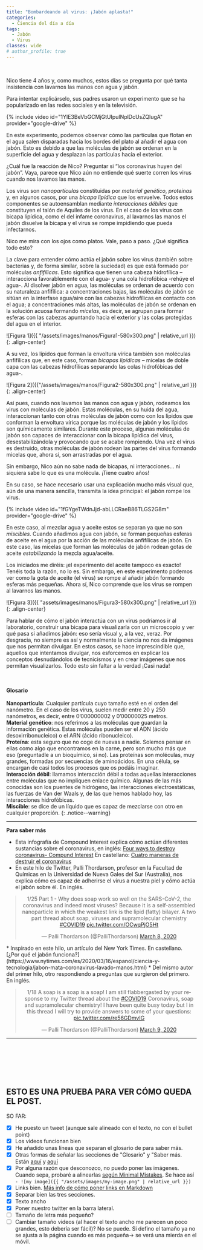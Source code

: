 ```yaml
---
title: "Bombardeando al virus: ¡Jabón aplasta!"
categories:
  - Ciencia del día a día
tags:
  - Jabón
  - Virus
classes: wide
# author_profile: true
---
```

&nbsp;  
 
Nico tiene 4 años y, como muchos, estos días se pregunta por qué tanta insistencia con lavarnos las manos con agua y jabón.

Para intentar explicárselo, sus padres usaron un experimento que se ha popularizado en las redes sociales y en la televisión.

{% include video id="1YIE3BeVbGCMjGtUIpuINplDcUsZQlugA" provider="google-drive" %}

En este experimento, podemos observar cómo las partículas que flotan en el agua salen disparadas hacia los bordes del plato
al añadir el agua con jabón. Esto es debido a que las moléculas de jabón se ordenan en la superficie del agua y desplazan las
partículas hacia el exterior. 

¿Cuál fue la reacción de Nico? Preguntar si “los coronavirus huyen del jabón”. Vaya, parece que Nico aún no entiende qué suerte
corren los virus cuando nos lavamos las manos.

Los virus son *nanopartículas* constituidas por *material genético*, *proteínas* y, en algunos casos, por una *bicapa lipídica* que los envuelve.
Todos estos componentes se autoensamblan mediante *interacciones débiles* que constituyen el talón de Aquiles de los virus. En el caso de los
virus con bicapa lipídica, como el del infame coronavirus, al lavarnos las manos el jabón disuelve la bicapa y el virus se rompe impidiendo
que pueda infectarnos.

Nico me mira con los ojos como platos. Vale, paso a paso. ¿Qué significa todo esto? 

La clave para entender cómo actúa el jabón sobre los virus (también sobre bacterias y, de forma similar, sobre la suciedad) es que está
formado por moléculas *anfifílicas*. Esto significa que tienen una cabeza hidrofílica – interacciona favorablemente con el agua- y una
cola hidrofóbica -rehúye el agua-.  Al disolver jabón en agua, las moléculas se ordenan de acuerdo con su naturaleza anfifílica: 
a concentraciones bajas, las moléculas de jabón se sitúan en la interfase agua/aire con las cabezas hidrofílicas en contacto con el agua;
a concentraciones más altas, las moléculas de jabón se ordenan en la solución acuosa formando *micelas*, es decir, se agrupan para formar
esferas con las cabezas apuntando hacia el exterior y las colas protegidas del agua en el interior.

![Figura 1]({{ "/assets/images/manos/Figura1-580x300.png" | relative_url }}){: .align-center}

A su vez, los lípidos que forman la envoltura vírica también son moléculas anfifílicas que, en este caso, forman *bicapas lipídicas*
– micelas de doble capa con las cabezas hidrofílicas separando las colas hidrofóbicas del agua-.

![Figura 2]({{"/assets/images/manos/Figura2-580x300.png" | relative_url }}){: .align-center}

Así pues, cuando nos lavamos las manos con agua y jabón, rodeamos los virus con moléculas de jabón. Estas moléculas, en su huida del
agua, interaccionan tanto con otras moléculas de jabón como con los lípidos que conforman la envoltura vírica porque las moléculas de
jabón y los lípidos son químicamente similares. Durante este proceso, algunas moléculas de jabón son capaces de interaccionar con la
bicapa lipídica del virus, desestabilizándola y provocando que se acabe rompiendo. Una vez el virus es destruido, otras moléculas de
jabón rodean las partes del virus formando micelas que, ahora sí, son arrastradas por el agua.

Sin embargo, Nico aún no sabe nada de bicapas, ni interacciones… ni siquiera sabe lo que es una molécula. ¡Tiene cuatro años!

En su caso, se hace necesario usar una explicación mucho más visual que, aún de una manera sencilla, transmita la idea principal: 
el jabón rompe los virus. 

{% include video id="1fGYgeTWdnJjd-abLLCRaeB86TLGS2G8m" provider="google-drive" %}

En este caso, al mezclar agua y aceite estos se separan ya que no son *miscibles*. Cuando añadimos agua con jabón, se forman pequeñas 
esferas de aceite en el agua por la acción de las moléculas anfifílicas de jabón. En este caso, las micelas que forman las moléculas 
de jabón rodean gotas de aceite *estabilizando* la mezcla agua/aceite.

Los iniciados me diréis: ¡el experimento del aceite tampoco es exacto! Tenéis toda la razón, no lo es. Sin embargo, en este experimento 
podemos ver como la gota de aceite (el virus) se rompe al añadir jabón formando esferas más pequeñas. Ahora sí, Nico comprende que los 
virus se rompen al lavarnos las manos.

![Figura 3]({{ "assets/images/manos/Figura3-580x300.png" | relative_url }}){: .align-center}

Para hablar de cómo el jabón interactúa con un virus podríamos ir al laboratorio, construir una bicapa para visualizarla con un 
microscopio y ver qué pasa si añadimos jabón: eso sería visual y, a la vez, veraz. Por desgracia, no siempre es así y normalmente 
la ciencia no nos da imágenes que nos permitan divulgar. En estos casos, se hace imprescindible que, aquellos que intentamos divulgar, 
nos esforcemos en explicar los conceptos desnudándolos de tecnicismos y en crear imágenes que nos permitan visualizarlos. Todo esto sin 
faltar a la verdad ¡Casi nada!
&nbsp;  
&nbsp;  
&nbsp;   

<span style="font-size:1em">**Glosario**  
&nbsp;   
**Nanopartícula**: Cualquier partícula cuyo tamaño esté en el orden del nanómetro. En el caso de los virus, suelen medir entre 20 y 
250 nanómetros, es decir, entre 0’000000002 y 0’00000025 metros.   
**Material genético**: nos referimos a las moléculas que guardan la información genética. Estas moléculas pueden ser el ADN 
(ácido desoxirribonucleico) o el ARN (ácido ribonucleico).   
**Proteína**: esta seguro que no coge de nuevas a nadie. Solemos pensar en ellas como algo que encontramos en la carne, pero 
son mucho más que eso (preguntadle a un bioquímico, si no). Las proteínas son moléculas, muy grandes, formadas por secuencias de 
aminoácidos. En una célula, se encargan de casi todos los procesos que os podáis imaginar.   
**Interacción débil**: llamamos interacción débil a todas aquellas interacciones entre moléculas que no impliquen enlace químico. Algunas de las más conocidas son los puentes de hidrógeno, las interacciones electroestáticas, las fuerzas de Van der Waals y, de 
las que hemos hablado hoy, las interacciones hidrofóbicas.    
**Miscible**: se dice de un líquido que es capaz de mezclarse con otro en cualquier proporción.</span>
{: .notice--warning}
     

---
**Para saber más**

* Esta infografía de Compound Interest explica cómo actúan diferentes sustancias sobre el coronavirus, en inglés: [Four ways to destroy coronavirus- Compund Interest](https://www.compoundchem.com/2020/03/31/destroy-coronavirus/) En castellano: [Cuatro maneras de destruir el coronavirus](https://www.compoundchem.com/wp-content/uploads/2020/04/Four-ways-to-destroy-coronavirus-SPA.pdf)
* En este hilo de Twitter, Palli Thordarson, profesor en la Facultad de Químicas en la Universidad de Nueva Gales del Sur (Australia), 
nos explica cómo es capaz de adherirse el virus a nuestra piel y cómo actúa el jabón sobre él. En inglés.
<center><blockquote class="twitter-tweet"><p lang="en" dir="ltr">1/25 Part 1 - Why does soap work so well on the SARS-CoV-2, the coronavirus and indeed most viruses? Because it is a self-assembled nanoparticle in which the weakest link is the lipid (fatty) bilayer. A two part thread about soap, viruses and supramolecular chemistry <a href="https://twitter.com/hashtag/COVID19?src=hash&amp;ref_src=twsrc%5Etfw">#COVID19</a> <a href="https://t.co/OCwqPjO5Ht">pic.twitter.com/OCwqPjO5Ht</a></p>&mdash; Palli Thordarson (@PalliThordarson) <a href="https://twitter.com/PalliThordarson/status/1236549305189597189?ref_src=twsrc%5Etfw">March 8, 2020</a></blockquote> <script async src="https://platform.twitter.com/widgets.js" charset="utf-8"></script></center>
* Inspirado en este hilo, un artículo del New York Times. En castellano. [¿Por qué el jabón funciona?](https://www.nytimes.com/es/2020/03/16/espanol/ciencia-y-tecnologia/jabon-mata-coronavirus-lavado-manos.html)
* Del mismo autor del primer hilo, otro respondiendo a preguntas que surgieron del primero. En inglés.
<center><blockquote class="twitter-tweet"><p lang="en" dir="ltr">1/18 A soap is a soap is a soap! I am still flabbergasted by your response to my Twitter thread about the <a href="https://twitter.com/hashtag/COVID19?src=hash&amp;ref_src=twsrc%5Etfw">#COVID19</a> Coronavirus, soap and supramolecular chemistry! I have been quite busy today but I in this thread I will try to provide answers to some of your questions: <a href="https://t.co/re56GDmvIG">pic.twitter.com/re56GDmvIG</a></p>&mdash; Palli Thordarson (@PalliThordarson) <a href="https://twitter.com/PalliThordarson/status/1236969890398912512?ref_src=twsrc%5Etfw">March 9, 2020</a></blockquote> <script async src="https://platform.twitter.com/widgets.js" charset="utf-8"></script></center>

---

&nbsp;    
&nbsp;    
&nbsp;    
&nbsp;    
&nbsp;    

## ESTO ES UNA PRUEBA PARA VER CÓMO QUEDA EL POST.

SO FAR:
- [x] He puesto un tweet (aunque sale alineado con el texto, no con el bullet point)
- [x] Los videos funcionan bien
- [x] He añadido unas líneas que separan el glosario de para saber más.
- [x] Otras formas de señalar las secciones de "Glosario" y "Saber más. Están [aquí](https://juditsastre.github.io/test_blog/post-test-text-box/) y [aquí](https://mmistakes.github.io/minimal-mistakes/docs/utility-classes/#notices)
- [x] Por alguna razón que desconozco, no puedo poner las imágenes. Cuando sepa, probaré a alinearlas [según Minimal Mistakes](https://mmistakes.github.io/minimal-mistakes/markup/markup-image-alignment/). Se hace así `-	![my image]({{ "/assets/images/my-image.png" | relative_url }})`
- [x] Links bien. [Más info de cómo poner links en Markdown](https://github.com/adam-p/markdown-here/wiki/Markdown-Cheatsheet#links)
- [x] Separar bien las tres secciones.
- [x] Texto ancho
- [x] Poner nuestro twitter en la barra lateral. 
- [ ] Tamaño de letra más pequeño?
- [ ] Cambiar tamaño videos (al hacer el texto ancho me parecen un poco grandes, esto debería ser fácil)? No se puede. Si defino el tamaño ya no se ajusta a la página cuando es más pequeña-> se verá una mierda en el móvil. 
